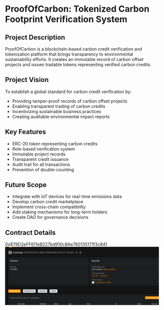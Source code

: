 # ProofOfCarbon: Tokenized Carbon Footprint Verification System
  
## Project Description
ProofOfCarbon is a blockchain-based carbon credit verification and tokenization platform that brings transparency to environmental sustainability efforts. It creates an immutable record of carbon offset projects and issues tradable tokens representing verified carbon credits.

## Project Vision
To establish a global standard for carbon credit verification by:
- Providing tamper-proof records of carbon offset projects
- Enabling transparent trading of carbon credits
- Incentivizing sustainable business practices
- Creating auditable environmental impact reports  
   
## Key Features
- ERC-20 token representing carbon credits
- Role-based verification system
- Immutable project records
- Transparent credit issuance
- Audit trail for all transactions
- Prevention of double-counting

## Future Scope
- Integrate with IoT devices for real-time emissions data
- Develop carbon credit marketplace
- Implement cross-chain compatibility
- Add staking mechanisms for long-term holders
- Create DAO for governance decisions 
   
## Contract Details  
0x879D2eFF611eB227bd910c8Ae760135171f3c841   
![alt text](image.png)
